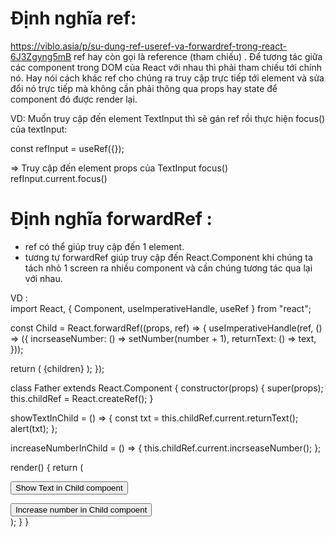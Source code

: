 # Định nghĩa ref: 
https://viblo.asia/p/su-dung-ref-useref-va-forwardref-trong-react-6J3Zgyng5mB
ref hay còn gọi là reference (tham chiếu) . Để tương tác giữa các component trong DOM của React với nhau thì phải tham chiếu tới chính nó.
Hay nói cách khác ref cho chúng ra truy cập trực tiếp tới element và sửa đổi nó trực tiếp mà không cần phải thông qua props hay state
để component đó được render lại.

VD:  Muốn truy cập đến element TextInput thì sẽ gán ref rồi thực hiện focus() của textInput:

const refInput = useRef({});
<TextInput ref={refInput} />

=> Truy cập đến element props của TextInput focus() 
refInput.current.focus() 


# Định nghĩa forwardRef : 
+ ref có thể giúp truy cập đến 1 element.
+ tương tự forwardRef giúp truy cập đến React.Component khi chúng ta tách nhỏ 1 screen ra nhiều component và cần chúng tương tác qua lại với nhau.

VD :  
import React, { Component, useImperativeHandle, useRef } from "react";

const Child = React.forwardRef((props, ref) => {
  useImperativeHandle(ref, () => ({
    incrseaseNumber: () => setNumber(number + 1),
    returnText: () => text,
  }));

  return (
    <View>
    {children}
    </View>
  );
});

class Father extends React.Component {
  constructor(props) {
    super(props);
    this.childRef = React.createRef();
  }

  showTextInChild = () => {
    const txt = this.childRef.current.returnText();
    alert(txt);
  };

  increaseNumberInChild = () => {
    this.childRef.current.incrseaseNumber();
  };

  render() {
    return (
      <div className="App">
        <Child ref={this.childRef} />
        <button onClick={this.showTextInChild}>
          Show Text in Child compoent
        </button>
        <p></p>
        <button onClick={this.increaseNumberInChild}>
          Increase number in Child compoent
        </button>
      </div>
    );
  }
}

